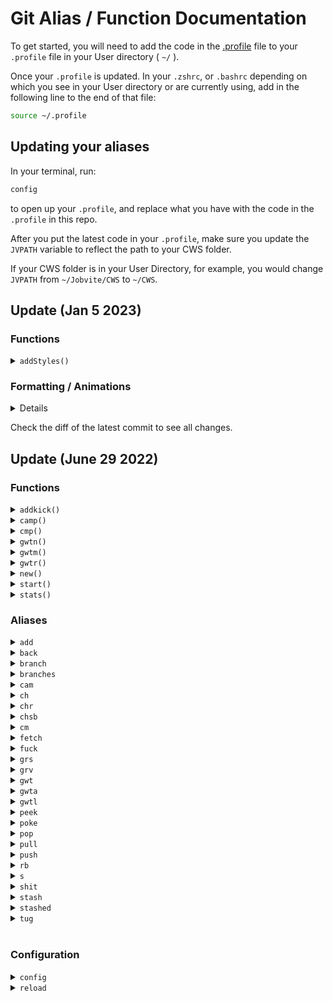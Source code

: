 # Git Alias / Function Documentation

To get started, you will need to add the code in the [.profile](./.profile) file to your `.profile` file in your User directory ( `~/` ).

Once your `.profile` is updated. In your `.zshrc`, or `.bashrc` depending on which you see in your User directory or are currently using, add in the following line to the end of that file:

```sh
source ~/.profile
```

## Updating your aliases
In your terminal, run:

```sh
config
```

to open up your `.profile`, and replace what you have with the code in the `.profile` in this repo.

After you put the latest code in your `.profile`, make sure you update the `JVPATH` variable to reflect the path to your CWS folder.

If your CWS folder is in your User Directory, for example, you would change `JVPATH` from `~/Jobvite/CWS` to `~/CWS`.

## Update (Jan 5 2023)

<h3><b>Functions</b></h3>

<details id="addStyles">
    <summary><code>addStyles()</code></summary>

    This is the same function as `addKick`, just with some extra functionality for potential future use cases.
<br>

</details>

<h3><b>Formatting / Animations</b></h3>

<details id="formattingUpdate010523">
    You'll notice fancy new loading animations during long processes, and updated message formatting.
</details>

Check the diff of the latest commit to see all changes.

## Update (June 29 2022)

<h3><b>Functions</b></h3>

<details id="addkick">
    <summary><code>addkick()</code></summary>

<br>

**Add Kickoff**

Using this function will allow you to get the latest Kickoff code into any project.
You can specify where you would like to put it by adding in the path after `addkick`, or you can go to that location in your terminal and run `addkick`.

Arguments:
| Name | Function | Optional |
| ---- | -------- | :------: |
| branch_name | Name of directory to store kickoff. If empty, uses current directory. | x |

Examples:

```sh
git:(<branch_name>) $ addkick

git:(<branch_name>) $ addkick ./myfolder
```
</details>
<details id="camp">
    <summary><code>camp()</code></summary>

<br>

**Commit. Add. Message. Push.**

This function combines the steps of adding, committing and pushing. It also allows for tagging, if you feel so inclined. You can specify which branch you want to push, or `cd` into that branch and use the function without specifying.

<sub class="warn"><b>Caution: This will add all unstaged files. If you want to add only specific files, do a manual `git add` of the files you want, and then use the [cmp](#cmp) function or [cam](#cam) alias</b></sub>

Arguments:
| Name | Function | Optional |
| ---- | -------- | :------: |
| commit_msg | Message for commit. Technically optional, but not recommended to exclude |  |
| -t | Flag for adding a tag | x |
| tag | Value for tag (i.e., v1.0) | x |
| tag_msg | Message for tag | x |
| branch_name | Name of project. If empty, uses current directory. | x |
| -f | Flag for a force push | x |

Examples:

```sh
git:(<branch_name>) $ camp <commit_msg>
git:(<branch_name>) $ camp <commit_msg> -f
git:(<branch_name>) $ camp <commit_msg> <branch_name>
git:(<branch_name>) $ camp -t <tag>
git:(<branch_name>) $ camp -t <tag> <commit_msg>
git:(<branch_name>) $ camp -t <tag> -m <tag_msg>
git:(<branch_name>) $ camp -t <tag> -m <tag_msg> <commit_msg>
```
</details>
<details id="cmp">
    <summary><code>cmp()</code></summary>

<br>

**Commit. Message. Push.**

Use this function to commit and push already staged files. If no files are staged, `git add` the files you want to commit. If you want to commit all files, use the [camp](#camp) function

Arguments:
| Name | Function | Optional |
| ---- | -------- | :------: |
| commit_msg | Message for commit. |  |

Example:

```sh
git:(<branch_name>) $ cmp <commit_msg>
```

</details>
<details id="gwtn">
    <summary><code>gwtn()</code></summary>

<br>

**Git Worktree New**

For adding a new worktree. This function will create the worktree based on the latest, if any, existing GitHub code, installs npm, and does an initial push of the branch if it isn't already set up. Once you run this command, you will be ready to work on this worktree. This will work both existing and non-existing branches.

Arguments:
| Name | Function | Optional |
| ---- | -------- | :------: |
| branch_name | Name of branch/project. |  |

Examples:

```sh
git:(root) $ gwtn <branch_name>
```

</details>
<details id="gwtm">
    <summary><code>gwtm()</code></summary>

<br>

**Git Worktree Make**

For adding a new worktree, but not running `npm i`. This function will create the worktree based on the latest, if any, existing GitHub code, and does an initial push of the branch if it isn't already set up. Once you run this command, you will be ready to work on this worktree. This will work both existing and non-existing branches.

Arguments:
| Name | Function | Optional |
| ---- | -------- | :------: |
| branch_name | Name of project. If empty, uses current directory. | x |

Examples:

```sh
git:(root) $ gwtm <branch_name>
```

</details>
<details id="gwtr">
    <summary><code>gwtr()</code></summary>

<br>

**Git Worktree Remove**

For removing a worktree. This function will run by using the current location's branch, or by specifying a branch name. If the branch also needs to be deleted, use the `-d` flag.

Arguments:

| Name | Function | Optional |
| ---- | -------- | :------: |
| -d | Flag to include deleting the branch | x |
| branch_name | Name of branch. If empty, uses current branch. | x |

Examples:

Remove the worktree of the current branch.

```sh
git:(<branch_name>) $ gwtr
git:(<branch_name>) $ gwtr -d
```

Remove the worktree of a specific branch.

```sh
git:(root) $ gwtr <branch_name>
git:(root) $ gwtr -d <branch_name>
```

</details>
<details id="new">
    <summary><code>new()</code></summary>

<br>

**New Project Structure**

Running this function creates an unobtrusive new `starter_branch` folder structure. It will add the `desktop/`, `mobile/`, `images/`, and `styles/` folders, as well as call [addkick](#addkick), so it will add the latest Kickoff code. If any folders of the same name already exist, they will be untouched and no new folder will be created, leaving all previous work safe, but giving us the opportunity to easily work with the latest code and structure.

Example:

```sh
git:(<branch_name>) $ new
```

</details>
<details id="start">
    <summary><code>start()</code></summary>

<br>

**Start Kickoff**

Running this function will run `gulp` in the styles folder of your current branch. If it can't find a "style" or "styles" folder anywhere in the project, this will not run.

You can specify the location to run gulp by adding it after `start`

Arguments:
| Name | Function | Optional |
| ---- | -------- | :------: |
| folder_name | Name of folder enclosing Kickoff ( most commonly `styles/` ). | x |

Examples:

```sh
git:(<branch_name>) $ start

git:(<branch_name>) $ start myfolder/styling
```

</details>
<details id="stats">
    <summary><code>stats()</code></summary>

<br>

**Statistics**

Using this shows you, by default, the last 50 commits made to the repo.

You can specify how many results you want to see by adding `-number` after `stats`

Arguments:
| Name | Function | Optional |
| ---- | -------- | :------: |
| -# | Number of commits to view. Defaults to `-50` | x |

Examples:

```sh
git:(<branch_name>) $ stats

git:(<branch_name>) $ stats -10
```

</details>

<h3><b>Aliases</b></h3>

<details id="add">
    <summary><code>add</code></summary>

<br>

**Git Add**

Equivalent to [`git add`](https://git-scm.com/docs/git-add)

```sh
git:(<branch_name>) $ add .

git:(<branch_name>) $ add file.html

git:(<branch_name>) $ add folder/
```

</details>
<details id="back">
    <summary><code>back</code></summary>

<br>

**Go Back**

This will take you back one commit in time.

```sh
git:(<branch_name>) $ back
```

</details>
<details id="branch">
    <summary><code>branch</code></summary>

<br>

**Git Branch**

Equivalent to [`git branch`](https://git-scm.com/docs/git-branch)

```sh
branch myBranch
```

</details>
<details id="branches">
    <summary><code>branches</code></summary>

<br>

**List Branches**

This will return a list of all branches in the current repo.

```sh
branches
```

</details>
<details id="cam">
    <summary><code>cam</code></summary>

<br>

**Commit. Add. Message.**

Using this will add and commit, with a message, all the untracked files in your branch. If you don't want to commit all files, use the normal `add`, `commit -m` method.

Arguments:
| Name | Function | Optional |
| ---- | -------- | :------: |
| commit_msg | Message for commit. |  |

Example:

```sh
git:(<branch_name>) $ cam <commit_msg>
```

</details>
<details idch">
    <summary><code>ch</code></summary>

<br>

**Git Checkout**

Equivalent to [`git checkout`](https://git-scm.com/docs/git-checkout)

```sh
ch branch-name
```

</details>
<details id="chr">
    <summary><code>chr</code></summary>

<br>

**Git Checkout Root**

Equivalent to `git checkout root`

```sh
chr
```

</details>
<details id="chsb">
    <summary><code>chsb</code></summary>

<br>

**Git Checkout starter_branch**

Equivalent to `git checkout starter_branch`

```sh
chsb
```

</details>
<details idcm">
    <summary><code>cm</code></summary>

<br>

**Git Commit**

Equivalent to [`git commit`](https://git-scm.com/docs/git-commit)

Arguments:
| Name | Function | Optional |
| ---- | -------- | :------: |
| commit_msg | Message for commit. |  |

Example:

```sh
git:(<branch_name>) $ cm -m <commit_msg>
```

</details>
<details id="fetch">
    <summary><code>fetch</code></summary>

<br>

**Git Fetch**

Equivalent to [`git fetch`](https://git-scm.com/docs/git-fetch)

```sh
fetch
```

</details>
<details id="fuck">
    <summary><code>fuck</code></summary>

<br>

**Fuck**

As the name suggests, this is when you've made a terrible oopsie and need to revert back to the `origin/master` branch.

<sub><b>Caution: This is a HARD reset. It will delete all uncommitted work.</b></sub>

```sh
git:(<branch_name>) $ fuck
```

</details>
<details id="grs">
    <summary><code>grs</code></summary>

<br>

**Git Reset**

Equivalent to [`git reset`](https://git-scm.com/docs/git-reset)

```sh
git:(<branch_name>) $ grs origin/<branch_name>
```

</details>
<details id="grv">
    <summary><code>grv</code></summary>

<br>

**Git Remote -v**

Equivalent to [`git remote -v`](https://git-scm.com/docs/git-remote#Documentation/git-remote.txt--v).

Use this alias to view the remotes you have referrenced on your machine.

```sh
grv
```

</details>
<details id="gwt">
    <summary><code>gwt</code></summary>

<br>

**Git Worktree**

Equivalent to [`git worktree`](https://git-scm.com/docs/git-worktree)

```sh
git:(root) $ gwt add mybranch
```

</details>
<details id="gwta">
    <summary><code>gwta</code></summary>

<br>

**Git Worktree Add**

Equivalent to [`git worktree add`](https://git-scm.com/docs/git-worktree#Documentation/git-worktree.txt-addltpathgtltcommit-ishgt)

```sh
git:(root) $ gwta mybranch
```

</details>
<details id="gwtl">
    <summary><code>gwtl</code></summary>

<br>

**Git Worktree List**

Lists all worktrees

```sh
gwtl
```

</details>
<details id="peek">
    <summary><code>peek</code></summary>

<br>

**Peek**

Using this alias allows you to view, by default, the last 20 commits on your current branch.

Very similarly to [stats](#stats), you can specify how many commits you would like to see.

Arguments:
| Name | Function | Optional |
| ---- | -------- | :------: |
| -# | Number of commits to show. Defaults to `-20` | x |

Examples:

```sh
git:(<branch_name>) $ peek

git:(<branch_name>) $ peek -5
```

</details>
<details id="poke">
    <summary><code>poke</code></summary>

<br>

**Poke**

Equivalent to `git push origin/branchName`

```sh
git:(<branch_name>) $ poke
```

</details>
<details id="pop">
    <summary><code>pop</code></summary>

<br>

**Stash Pop**

Equivalent to [`stash pop`](https://git-scm.com/docs/git-stash#Documentation/git-stash.txt-pop--index-q--quietltstashgt). This puts your stashed files back.

usage
</details>
<details id="pull">
    <summary><code>pull</code></summary>

<br>

**Git Pull**

Equivalent to [`git pull`](https://git-scm.com/docs/git-pull)

```sh
git:(<branch_name>) $ pull
```

</details>
<details id="push">
    <summary><code>push</code></summary>

<br>

**Git Push**

Equivalent to [`git push`](https://git-scm.com/docs/git-push)

```sh
git:(<branch_name>) $ push
```

</details>
<details id="rb">
    <summary><code>rb</code></summary>

<br>

**Git Rebase**

Equivalent to [`git rebase`](https://git-scm.com/docs/git-rebase)

```sh
git:(<branch_name>) $ rb origin/branchName
```

</details>
<details id="s">
    <summary><code>s</code></summary>

<br>

**Git Status**

Shorthand equivalent to [`git status`](https://git-scm.com/docs/git-status)

```sh
git:(<branch_name>) $ s
```

</details>
<details id="shit">
    <summary><code>shit</code></summary>

<br>

**Shit**

Like the name suggests, you would use this when you make a mistake and need to revert to the latest commit.

```sh
git:(<branch_name>) $ shit
```

</details>
<details id="stash">
    <summary><code>stash</code></summary>

<br>

**Git Stash**

Equivalent to [`git stash`](https://git-scm.com/docs/git-stash)

```sh
git:(<branch_name>) $ stash .
```

```sh
git:(<branch_name>) $ stash myFile.js
```

```sh
git:(<branch_name>) $ stash myFolder/
```

</details>
<details id="stashed">
    <summary><code>stashed</code></summary>

<br>

**Show Stashed**

This shows the current stashed files.

```sh
git:(<branch_name>) $ stashed
```

</details>
<details id="tug">
    <summary><code>tug</code></summary>

<br>

**Tug**

Equivalent to `git pull origin/branchName`

```sh
git:(<branch_name>) $ tug
```

</details>

<br>

<h3><b>Configuration</b></h3>

<details id="config">
    <summary><code>config</code></summary>

<br>

**Open .profile**

Using this function will open your `.profile` in VS Code, allowing you to make updates to your aliases and functions.

```sh
config
```
</details>

<details id="reload">
    <summary><code>reload</code></summary>

<br>

**Reload .profile**

Using this function will allow you to reload and use any changes made to your `.profile` without needed to close your terminal.
```sh
reload
```
</details>
